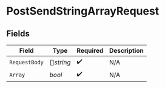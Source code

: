 # PostSendStringArrayRequest


## Fields

| Field              | Type               | Required           | Description        |
| ------------------ | ------------------ | ------------------ | ------------------ |
| `RequestBody`      | []*string*         | :heavy_check_mark: | N/A                |
| `Array`            | *bool*             | :heavy_check_mark: | N/A                |